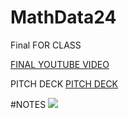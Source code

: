 # MathData24
Final FOR CLASS 

<a href="https://www.youtube.com/watch?v=zEVcOmiPk0w">FINAL YOUTUBE VIDEO</a>



PITCH DECK 
<a href="https://docs.google.com/presentation/d/1zykBUL-AuyML1hYbDlKlUPWBp9vIHKJhuWkBWc0CUbc/edit?usp=sharing">PITCH DECK</a>






#NOTES
<img src="https://c2.staticflickr.com/6/5024/5555927344_3c698e4ee3_b.jpg" px=400>
